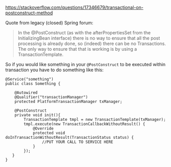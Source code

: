 https://stackoverflow.com/questions/17346679/transactional-on-postconstruct-method

Quote from legacy (closed) Spring forum:
> In the @PostConstruct (as with the afterPropertiesSet from the InitializingBean interface) there is no way to ensure that all the post processing is already done, so (indeed) there can be no Transactions. The only way to ensure that that is working is by using a TransactionTemplate.


So if you would like something in your `@PostConstruct` to be executed within transaction you have to do something like this:

    @Service("something")
    public class Something {
        
        @Autowired
        @Qualifier("transactionManager")
        protected PlatformTransactionManager txManager;

        @PostConstruct
        private void init(){
            TransactionTemplate tmpl = new TransactionTemplate(txManager);
            tmpl.execute(new TransactionCallbackWithoutResult() {
                @Override
                protected void doInTransactionWithoutResult(TransactionStatus status) {
                    //PUT YOUR CALL TO SERVICE HERE
                }
            });
       }
    }

